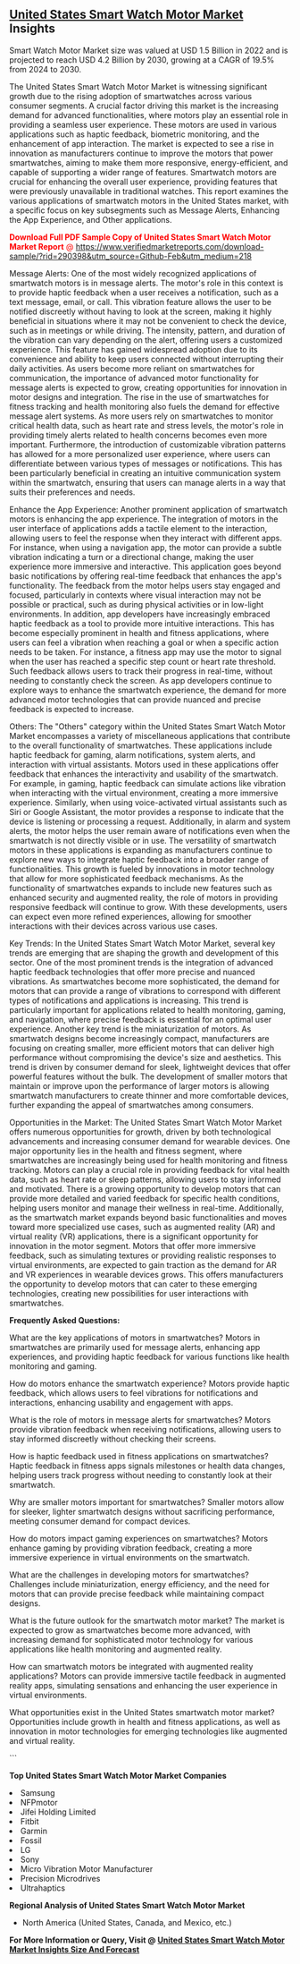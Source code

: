 <h2><a href="https://www.verifiedmarketreports.com/download-sample/?rid=290398&amp;utm_source=Github-Feb&amp;utm_medium=218" target="_blank">United States Smart Watch Motor Market</a> Insights</h2><p>Smart Watch Motor Market size was valued at USD 1.5 Billion in 2022 and is projected to reach USD 4.2 Billion by 2030, growing at a CAGR of 19.5% from 2024 to 2030.</p><p> <p>The United States Smart Watch Motor Market is witnessing significant growth due to the rising adoption of smartwatches across various consumer segments. A crucial factor driving this market is the increasing demand for advanced functionalities, where motors play an essential role in providing a seamless user experience. These motors are used in various applications such as haptic feedback, biometric monitoring, and the enhancement of app interaction. The market is expected to see a rise in innovation as manufacturers continue to improve the motors that power smartwatches, aiming to make them more responsive, energy-efficient, and capable of supporting a wider range of features. Smartwatch motors are crucial for enhancing the overall user experience, providing features that were previously unavailable in traditional watches. This report examines the various applications of smartwatch motors in the United States market, with a specific focus on key subsegments such as Message Alerts, Enhancing the App Experience, and Other applications. <p><span class=""><span style="color: #ff0000;"><strong>Download Full PDF Sample Copy of United States Smart Watch Motor Market Report</strong> @ </span><a href="https://www.verifiedmarketreports.com/download-sample/?rid=290398&amp;utm_source=Github-Feb&amp;utm_medium=218" target="_blank">https://www.verifiedmarketreports.com/download-sample/?rid=290398&amp;utm_source=Github-Feb&amp;utm_medium=218</a></span></p></p> <p>Message Alerts: One of the most widely recognized applications of smartwatch motors is in message alerts. The motor's role in this context is to provide haptic feedback when a user receives a notification, such as a text message, email, or call. This vibration feature allows the user to be notified discreetly without having to look at the screen, making it highly beneficial in situations where it may not be convenient to check the device, such as in meetings or while driving. The intensity, pattern, and duration of the vibration can vary depending on the alert, offering users a customized experience. This feature has gained widespread adoption due to its convenience and ability to keep users connected without interrupting their daily activities. As users become more reliant on smartwatches for communication, the importance of advanced motor functionality for message alerts is expected to grow, creating opportunities for innovation in motor designs and integration. The rise in the use of smartwatches for fitness tracking and health monitoring also fuels the demand for effective message alert systems. As more users rely on smartwatches to monitor critical health data, such as heart rate and stress levels, the motor's role in providing timely alerts related to health concerns becomes even more important. Furthermore, the introduction of customizable vibration patterns has allowed for a more personalized user experience, where users can differentiate between various types of messages or notifications. This has been particularly beneficial in creating an intuitive communication system within the smartwatch, ensuring that users can manage alerts in a way that suits their preferences and needs.</p> <p>Enhance the App Experience: Another prominent application of smartwatch motors is enhancing the app experience. The integration of motors in the user interface of applications adds a tactile element to the interaction, allowing users to feel the response when they interact with different apps. For instance, when using a navigation app, the motor can provide a subtle vibration indicating a turn or a directional change, making the user experience more immersive and interactive. This application goes beyond basic notifications by offering real-time feedback that enhances the app's functionality. The feedback from the motor helps users stay engaged and focused, particularly in contexts where visual interaction may not be possible or practical, such as during physical activities or in low-light environments. In addition, app developers have increasingly embraced haptic feedback as a tool to provide more intuitive interactions. This has become especially prominent in health and fitness applications, where users can feel a vibration when reaching a goal or when a specific action needs to be taken. For instance, a fitness app may use the motor to signal when the user has reached a specific step count or heart rate threshold. Such feedback allows users to track their progress in real-time, without needing to constantly check the screen. As app developers continue to explore ways to enhance the smartwatch experience, the demand for more advanced motor technologies that can provide nuanced and precise feedback is expected to increase.</p> <p>Others: The "Others" category within the United States Smart Watch Motor Market encompasses a variety of miscellaneous applications that contribute to the overall functionality of smartwatches. These applications include haptic feedback for gaming, alarm notifications, system alerts, and interaction with virtual assistants. Motors used in these applications offer feedback that enhances the interactivity and usability of the smartwatch. For example, in gaming, haptic feedback can simulate actions like vibration when interacting with the virtual environment, creating a more immersive experience. Similarly, when using voice-activated virtual assistants such as Siri or Google Assistant, the motor provides a response to indicate that the device is listening or processing a request. Additionally, in alarm and system alerts, the motor helps the user remain aware of notifications even when the smartwatch is not directly visible or in use. The versatility of smartwatch motors in these applications is expanding as manufacturers continue to explore new ways to integrate haptic feedback into a broader range of functionalities. This growth is fueled by innovations in motor technology that allow for more sophisticated feedback mechanisms. As the functionality of smartwatches expands to include new features such as enhanced security and augmented reality, the role of motors in providing responsive feedback will continue to grow. With these developments, users can expect even more refined experiences, allowing for smoother interactions with their devices across various use cases.</p> <p>Key Trends: In the United States Smart Watch Motor Market, several key trends are emerging that are shaping the growth and development of this sector. One of the most prominent trends is the integration of advanced haptic feedback technologies that offer more precise and nuanced vibrations. As smartwatches become more sophisticated, the demand for motors that can provide a range of vibrations to correspond with different types of notifications and applications is increasing. This trend is particularly important for applications related to health monitoring, gaming, and navigation, where precise feedback is essential for an optimal user experience. Another key trend is the miniaturization of motors. As smartwatch designs become increasingly compact, manufacturers are focusing on creating smaller, more efficient motors that can deliver high performance without compromising the device's size and aesthetics. This trend is driven by consumer demand for sleek, lightweight devices that offer powerful features without the bulk. The development of smaller motors that maintain or improve upon the performance of larger motors is allowing smartwatch manufacturers to create thinner and more comfortable devices, further expanding the appeal of smartwatches among consumers.</p> <p>Opportunities in the Market: The United States Smart Watch Motor Market offers numerous opportunities for growth, driven by both technological advancements and increasing consumer demand for wearable devices. One major opportunity lies in the health and fitness segment, where smartwatches are increasingly being used for health monitoring and fitness tracking. Motors can play a crucial role in providing feedback for vital health data, such as heart rate or sleep patterns, allowing users to stay informed and motivated. There is a growing opportunity to develop motors that can provide more detailed and varied feedback for specific health conditions, helping users monitor and manage their wellness in real-time. Additionally, as the smartwatch market expands beyond basic functionalities and moves toward more specialized use cases, such as augmented reality (AR) and virtual reality (VR) applications, there is a significant opportunity for innovation in the motor segment. Motors that offer more immersive feedback, such as simulating textures or providing realistic responses to virtual environments, are expected to gain traction as the demand for AR and VR experiences in wearable devices grows. This offers manufacturers the opportunity to develop motors that can cater to these emerging technologies, creating new possibilities for user interactions with smartwatches.</p> <p><strong>Frequently Asked Questions:</strong></p> <p>What are the key applications of motors in smartwatches? Motors in smartwatches are primarily used for message alerts, enhancing app experiences, and providing haptic feedback for various functions like health monitoring and gaming.</p> <p>How do motors enhance the smartwatch experience? Motors provide haptic feedback, which allows users to feel vibrations for notifications and interactions, enhancing usability and engagement with apps.</p> <p>What is the role of motors in message alerts for smartwatches? Motors provide vibration feedback when receiving notifications, allowing users to stay informed discreetly without checking their screens.</p> <p>How is haptic feedback used in fitness applications on smartwatches? Haptic feedback in fitness apps signals milestones or health data changes, helping users track progress without needing to constantly look at their smartwatch.</p> <p>Why are smaller motors important for smartwatches? Smaller motors allow for sleeker, lighter smartwatch designs without sacrificing performance, meeting consumer demand for compact devices.</p> <p>How do motors impact gaming experiences on smartwatches? Motors enhance gaming by providing vibration feedback, creating a more immersive experience in virtual environments on the smartwatch.</p> <p>What are the challenges in developing motors for smartwatches? Challenges include miniaturization, energy efficiency, and the need for motors that can provide precise feedback while maintaining compact designs.</p> <p>What is the future outlook for the smartwatch motor market? The market is expected to grow as smartwatches become more advanced, with increasing demand for sophisticated motor technology for various applications like health monitoring and augmented reality.</p> <p>How can smartwatch motors be integrated with augmented reality applications? Motors can provide immersive tactile feedback in augmented reality apps, simulating sensations and enhancing the user experience in virtual environments.</p> <p>What opportunities exist in the United States smartwatch motor market? Opportunities include growth in health and fitness applications, as well as innovation in motor technologies for emerging technologies like augmented and virtual reality.</p> ```</p><p><strong>Top United States Smart Watch Motor Market Companies</strong></p><div data-test-id=""><p><li>Samsung</li><li> NFPmotor</li><li> Jifei Holding Limited</li><li> Fitbit</li><li> Garmin</li><li> Fossil</li><li> LG</li><li> Sony</li><li> Micro Vibration Motor Manufacturer</li><li> Precision Microdrives</li><li> Ultrahaptics</li></p><div><strong>Regional Analysis of&nbsp;United States Smart Watch Motor Market</strong></div><ul><li dir="ltr"><p dir="ltr">North America&nbsp;(United States, Canada, and Mexico, etc.)</p></li></ul><p><strong>For More Information or Query, Visit @&nbsp;</strong><strong><a href="https://www.verifiedmarketreports.com/product/smart-watch-motor-market/?utm_source=Github-Feb&amp;utm_medium=218" target="_blank">United States Smart Watch Motor Market Insights Size And Forecast</a></strong></p></div>
